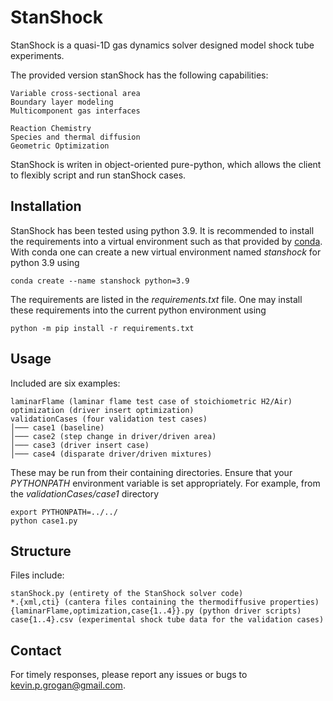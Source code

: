 # StanShock

StanShock is a quasi-1D gas dynamics solver designed model shock tube experiments. 

The provided version stanShock has the following capabilities:

	Variable cross-sectional area
	Boundary layer modeling
	Multicomponent gas interfaces
	
	Reaction Chemistry
	Species and thermal diffusion
	Geometric Optimization
	

StanShock is writen in object-oriented pure-python, which allows the client to flexibly script and run stanShock cases. 

## Installation

StanShock has been tested using python 3.9. 
It is recommended to install the requirements into a virtual environment such as that provided by [conda](https://docs.conda.io/en/latest/).
With conda one can create a new virtual environment named _stanshock_ for python 3.9 using

`conda create --name stanshock python=3.9`

The requirements are listed in the _requirements.txt_ file. One may install these requirements into the current python environment using

`python -m pip install -r requirements.txt`

## Usage
Included are six examples:
```
laminarFlame (laminar flame test case of stoichiometric H2/Air)
optimization (driver insert optimization)
validationCases (four validation test cases)
│─── case1 (baseline)
│─── case2 (step change in driver/driven area)
│─── case3 (driver insert case)
│─── case4 (disparate driver/driven mixtures)
```

These may be run from their containing directories. 
Ensure that your _PYTHONPATH_ environment variable is set appropriately.
For example, from the _validationCases/case1_ directory

    export PYTHONPATH=../../
    python case1.py

## Structure
Files include:

	stanShock.py (entirety of the StanShock solver code)
	*.{xml,cti} (cantera files containing the thermodiffusive properties)
	{laminarFlame,optimization,case{1..4}}.py (python driver scripts)
	case{1..4}.csv (experimental shock tube data for the validation cases)

## Contact
For timely responses, please report any issues or bugs to kevin.p.grogan@gmail.com. 
